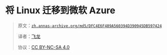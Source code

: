 # 将 Linux 迁移到微软 Azure

> 原文：[`zh.annas-archive.org/md5/DFC4E6F489A560394D390945DB597424`](https://zh.annas-archive.org/md5/DFC4E6F489A560394D390945DB597424)
> 
> 译者：[飞龙](https://github.com/wizardforcel)
> 
> 协议：[CC BY-NC-SA 4.0](http://creativecommons.org/licenses/by-nc-sa/4.0/)